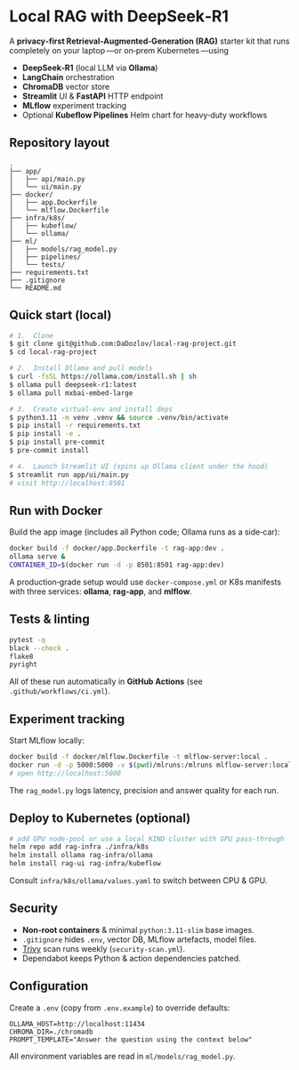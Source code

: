 # Local RAG with DeepSeek‑R1

A **privacy‑first Retrieval‑Augmented‑Generation (RAG)** starter kit that runs completely on your laptop —or on‑prem Kubernetes —using

* **DeepSeek‑R1** (local LLM via **Ollama**)
* **LangChain** orchestration
* **ChromaDB** vector store
* **Streamlit** UI & **FastAPI** HTTP endpoint
* **MLflow** experiment tracking
* Optional **Kubeflow Pipelines** Helm chart for heavy‑duty workflows


## Repository layout

```
.
├── app/
│   ├── api/main.py
│   └── ui/main.py
├── docker/
│   ├── app.Dockerfile
│   └── mlflow.Dockerfile
├── infra/k8s/
│   ├── kubeflow/
│   └── ollama/
├── ml/
│   ├── models/rag_model.py
│   ├── pipelines/
│   └── tests/
├── requirements.txt
├── .gitignore
└── README.md
```


## Quick start (local)

```bash
# 1.  Clone
$ git clone git@github.com:DaDozlov/local-rag-project.git
$ cd local-rag-project

# 2.  Install Ollama and pull models
$ curl -fsSL https://ollama.com/install.sh | sh
$ ollama pull deepseek-r1:latest
$ ollama pull mxbai-embed-large

# 3.  Create virtual‑env and install deps
$ python3.11 -m venv .venv && source .venv/bin/activate
$ pip install -r requirements.txt
$ pip install -e .
$ pip install pre-commit
$ pre-commit install

# 4.  Launch Streamlit UI (spins up Ollama client under the hood)
$ streamlit run app/ui/main.py
# visit http://localhost:8501
```


## Run with Docker

Build the app image (includes all Python code; Ollama runs as a side‑car):

```bash
docker build -f docker/app.Dockerfile -t rag-app:dev .
ollama serve &
CONTAINER_ID=$(docker run -d -p 8501:8501 rag-app:dev)
```

A production‑grade setup would use `docker-compose.yml` or K8s manifests with three services: **ollama**, **rag‑app**, and **mlflow**.


## Tests & linting

```bash
pytest -q
black --check .
flake8
pyright
```

All of these run automatically in **GitHub Actions** (see `.github/workflows/ci.yml`).


## Experiment tracking

Start MLflow locally:

```bash
docker build -f docker/mlflow.Dockerfile -t mlflow-server:local .
docker run -d -p 5000:5000 -v $(pwd)/mlruns:/mlruns mlflow-server:local
# open http://localhost:5000
```

The `rag_model.py` logs latency, precision and answer quality for each run.


## Deploy to Kubernetes (optional)

```bash
# add GPU node‑pool or use a local KIND cluster with GPU pass‑through
helm repo add rag-infra ./infra/k8s
helm install ollama rag-infra/ollama
helm install rag-ui rag-infra/kubeflow
```

Consult `infra/k8s/ollama/values.yaml` to switch between CPU & GPU.


## Security

* **Non‑root containers** & minimal `python:3.11-slim` base images.
* `.gitignore` hides `.env`, vector DB, MLflow artefacts, model files.
* [Trivy](https://aquasecurity.github.io/trivy/) scan runs weekly (`security-scan.yml`).
* Dependabot keeps Python & action dependencies patched.


## Configuration

Create a `.env` (copy from `.env.example`) to override defaults:

```
OLLAMA_HOST=http://localhost:11434
CHROMA_DIR=./chromadb
PROMPT_TEMPLATE="Answer the question using the context below"
```

All environment variables are read in `ml/models/rag_model.py`.


